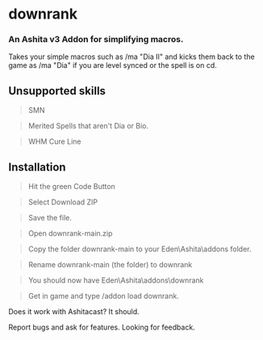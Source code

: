 # downrank
### An Ashita v3 Addon for simplifying macros.

Takes your simple macros such as /ma "Dia II" <t> and kicks them back to the game as /ma "Dia" <t> if you are level synced or the spell is on cd. 

## Unsupported skills
>SMN


>Merited Spells that aren't Dia or Bio.


>WHM Cure Line

## Installation

>Hit the green Code Button


>Select Download ZIP


>Save the file.


>Open downrank-main.zip


>Copy the folder downrank-main to your Eden\Ashita\addons folder.


>Rename downrank-main (the folder) to downrank


>You should now have Eden\Ashita\addons\downrank


>Get in game and type /addon load downrank.

Does it work with Ashitacast? It should.


Report bugs and ask for features. Looking for feedback.
